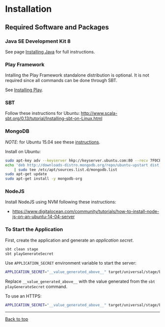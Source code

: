 # Installation

## Required Software and Packages

### Java SE Development Kit 8

See page [Installing Java](InstallJava.md) for full instructions.

### Play Framework

Intalling the Play Framework standalone distribution is optional. It is not required since
all commands can be done through SBT.

See [Installing Play](https://www.playframework.com/documentation/2.5.x/Installing).

### SBT

Follow these instructions for Ubuntu: http://www.scala-sbt.org/0.13/tutorial/Installing-sbt-on-Linux.html

### MongoDB

*NOTE*: for Ubuntu 15.04 see these [instructions](ubuntu_1504_mongo_install.md).

Install on Ubuntu:

```bash
sudo apt-key adv --keyserver hkp://keyserver.ubuntu.com:80 --recv 7F0CEB10
echo 'deb http://downloads-distro.mongodb.org/repo/ubuntu-upstart dist 10gen' \
    | sudo tee /etc/apt/sources.list.d/mongodb.list
sudo apt-get update
sudo apt-get install -y mongodb-org
```

### NodeJS

Install NodeJS using NVM following these instructions:

* https://www.digitalocean.com/community/tutorials/how-to-install-node-js-on-an-ubuntu-14-04-server

### To Start the Application

First, create the application and generate an *application secret*.

```bash
sbt clean stage
sbt playGenerateSecret
```

Use `APPLICATION_SECRET` environment variable to start the server:

```bash
APPLICATION_SECRET="__value_generated_above__" target/universal/stage/bin/bbweb
```

Replace `__value_generated_above__` with the value generated from the `sbt playGenerateSecret` command.

To use an HTTPS:

```bash
APPLICATION_SECRET="__value_generated_above__" target/universal/stage/bin/bbweb -Dhttps.port=9443 -Dhttp.port=disabled
```

---

[Back to top](../README.md)
